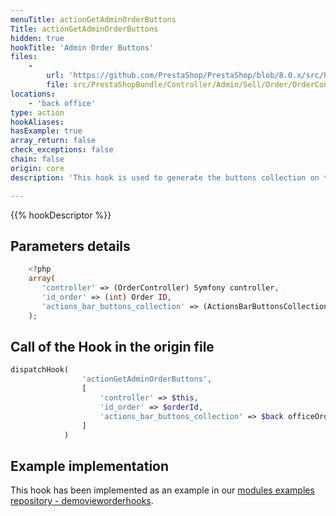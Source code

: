 ```yaml
---
menuTitle: actionGetAdminOrderButtons
Title: actionGetAdminOrderButtons
hidden: true
hookTitle: 'Admin Order Buttons'
files:
    -
        url: 'https://github.com/PrestaShop/PrestaShop/blob/8.0.x/src/PrestaShopBundle/Controller/Admin/Sell/Order/OrderController.php'
        file: src/PrestaShopBundle/Controller/Admin/Sell/Order/OrderController.php
locations:
    - 'back office'
type: action
hookAliases: 
hasExample: true
array_return: false
check_exceptions: false
chain: false
origin: core
description: 'This hook is used to generate the buttons collection on the order view page (see ActionsBarButtonsCollection)'

---
```


{{% hookDescriptor %}}

## Parameters details

```php
    <?php
    array(
       'controller' => (OrderController) Symfony controller,
       'id_order' => (int) Order ID,
       'actions_bar_buttons_collection' => (ActionsBarButtonsCollection) Collection of ActionsBarButtonInterface
    );
```

## Call of the Hook in the origin file

```php
dispatchHook(
                'actionGetAdminOrderButtons',
                [
                    'controller' => $this,
                    'id_order' => $orderId,
                    'actions_bar_buttons_collection' => $back officeOrderButtons,
                ]
            )
```

## Example implementation

This hook has been implemented as an example in our [modules examples repository - demovieworderhooks](https://github.com/PrestaShop/example-modules/tree/master/demovieworderhooks).
